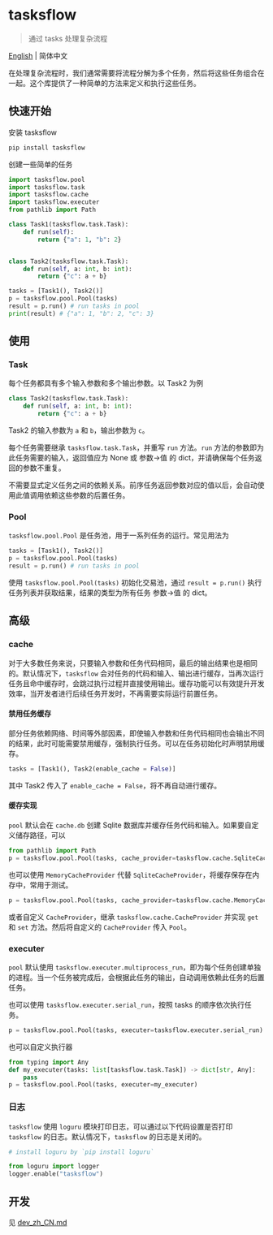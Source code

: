 # tasksflow

> 通过 tasks 处理复杂流程

[English](./README.md) | 简体中文

在处理复杂流程时，我们通常需要将流程分解为多个任务，然后将这些任务组合在一起。这个库提供了一种简单的方法来定义和执行这些任务。

## 快速开始

安装 tasksflow

```bash
pip install tasksflow
```

创建一些简单的任务

```python
import tasksflow.pool
import tasksflow.task
import tasksflow.cache
import tasksflow.executer
from pathlib import Path

class Task1(tasksflow.task.Task):
    def run(self):
        return {"a": 1, "b": 2}


class Task2(tasksflow.task.Task):
    def run(self, a: int, b: int):
        return {"c": a + b}

tasks = [Task1(), Task2()]
p = tasksflow.pool.Pool(tasks)
result = p.run() # run tasks in pool
print(result) # {"a": 1, "b": 2, "c": 3}
```
## 使用

### Task

每个任务都具有多个输入参数和多个输出参数。以 Task2 为例

```python
class Task2(tasksflow.task.Task):
    def run(self, a: int, b: int):
        return {"c": a + b}
```

Task2 的输入参数为 `a` 和 `b`，输出参数为 `c`。

每个任务需要继承 `tasksflow.task.Task`，并重写 `run` 方法。`run` 方法的参数即为此任务需要的输入，返回值应为 None 或 参数->值 的 dict，并请确保每个任务返回的参数不重复。

不需要显式定义任务之间的依赖关系。前序任务返回参数对应的值以后，会自动使用此值调用依赖这些参数的后置任务。

### Pool

`tasksflow.pool.Pool` 是任务池，用于一系列任务的运行。常见用法为

```python
tasks = [Task1(), Task2()]
p = tasksflow.pool.Pool(tasks)
result = p.run() # run tasks in pool
```

使用 `tasksflow.pool.Pool(tasks)` 初始化交易池，通过 `result = p.run()` 执行任务列表并获取结果，结果的类型为所有任务 参数->值 的 dict。

## 高级

### cache

对于大多数任务来说，只要输入参数和任务代码相同，最后的输出结果也是相同的。默认情况下，`tasksflow` 会对任务的代码和输入、输出进行缓存，当再次运行任务且命中缓存时，会跳过执行过程并直接使用输出。缓存功能可以有效提升开发效率，当开发者进行后续任务开发时，不再需要实际运行前置任务。

#### 禁用任务缓存

部分任务依赖网络、时间等外部因素，即使输入参数和任务代码相同也会输出不同的结果，此时可能需要禁用缓存，强制执行任务。可以在任务初始化时声明禁用缓存。

```python
tasks = [Task1(), Task2(enable_cache = False)]
```

其中 Task2 传入了 `enable_cache = False`，将不再自动进行缓存。

#### 缓存实现

`pool` 默认会在 `cache.db` 创建 Sqlite 数据库并缓存任务代码和输入。如果要自定义储存路径，可以

```python
from pathlib import Path
p = tasksflow.pool.Pool(tasks, cache_provider=tasksflow.cache.SqliteCacheProvider(Path("mycache.db")))
```

也可以使用 `MemoryCacheProvider` 代替 `SqliteCacheProvider`，将缓存保存在内存中，常用于测试。

```python
p = tasksflow.pool.Pool(tasks, cache_provider=tasksflow.cache.MemoryCacheProvider())
```

或者自定义 `CacheProvider`，继承 `tasksflow.cache.CacheProvider` 并实现 `get` 和 `set` 方法。然后将自定义的 `CacheProvider` 传入 `Pool`。

### executer

`pool` 默认使用 `tasksflow.executer.multiprocess_run`，即为每个任务创建单独的进程。当一个任务被完成后，会根据此任务的输出，自动调用依赖此任务的后置任务。

也可以使用 `tasksflow.executer.serial_run`，按照 tasks 的顺序依次执行任务。

```python
p = tasksflow.pool.Pool(tasks, executer=tasksflow.executer.serial_run)
```

也可以自定义执行器

```python
from typing import Any
def my_executer(tasks: list[tasksflow.task.Task]) -> dict[str, Any]:
    pass
p = tasksflow.pool.Pool(tasks, executer=my_executer)
```

### 日志

`tasksflow` 使用 `loguru` 模块打印日志，可以通过以下代码设置是否打印 `tasksflow` 的日志。默认情况下，`tasksflow` 的日志是关闭的。

```python
# install loguru by `pip install loguru`

from loguru import logger
logger.enable("tasksflow")
```

## 开发

见 [dev_zh_CN.md](./docs/dev_zh_CN.md)
